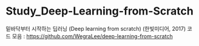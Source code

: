 # Study_Deep-Learning-from-Scratch
밑바닥부터 시작하는 딥러닝 (Deep learning from scratch) (한빛미디어, 2017)
코드 모음 : https://github.com/WegraLee/deep-learning-from-scratch
